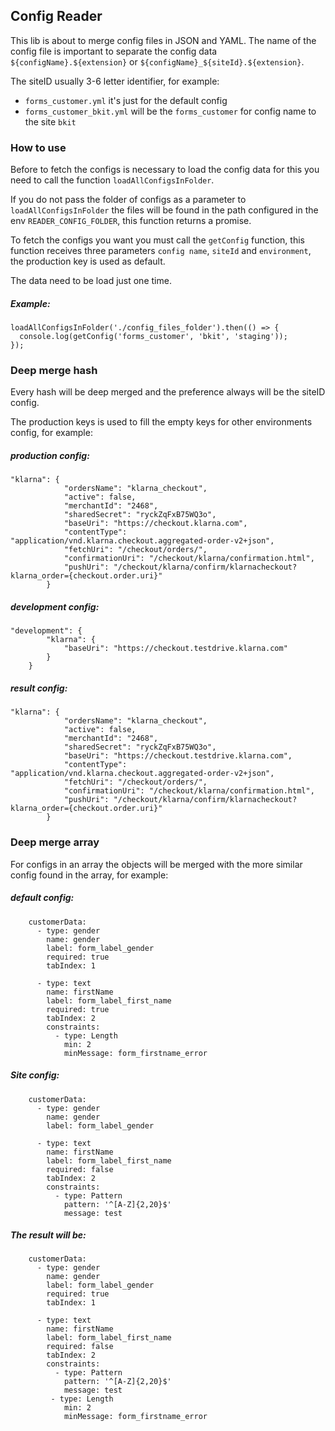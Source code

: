 ## Config Reader
This lib is about to merge config files in JSON and YAML.
The name of the config file is important to separate the config data `${configName}.${extension}` or `${configName}_${siteId}.${extension}`.

The siteID usually 3-6 letter identifier, for example:

- `forms_customer.yml` it's just for the default config
- `forms_customer_bkit.yml` will be the `forms_customer` for config name to the site `bkit`

### How to use
Before to fetch the configs is necessary to load the config data for this you need to call the function `loadAllConfigsInFolder`.

If you do not pass the folder of configs as a parameter to `loadAllConfigsInFolder` the files will be found in the path configured in the env `READER_CONFIG_FOLDER`, this function returns a promise.

To fetch the configs you want you must call the `getConfig` function, this function receives three parameters `config name`, `siteId` and `environment`, the production key is used as default.

The data need to be load just one time.

##### Example:

```
loadAllConfigsInFolder('./config_files_folder').then(() => {
  console.log(getConfig('forms_customer', 'bkit', 'staging'));
});
```

### Deep merge hash
Every hash will be deep merged and the preference always will be the siteID config.

The production keys is used to fill the empty keys for other environments config, for example:

##### production config:
```
"klarna": {
            "ordersName": "klarna_checkout",
            "active": false,
            "merchantId": "2468",
            "sharedSecret": "ryckZqFxB75WQ3o",
            "baseUri": "https://checkout.klarna.com",
            "contentType": "application/vnd.klarna.checkout.aggregated-order-v2+json",
            "fetchUri": "/checkout/orders/",
            "confirmationUri": "/checkout/klarna/confirmation.html",
            "pushUri": "/checkout/klarna/confirm/klarnacheckout?klarna_order={checkout.order.uri}"
        }
```
##### development config:
```
"development": {
        "klarna": {
            "baseUri": "https://checkout.testdrive.klarna.com"
        }
    }
```
##### result config:
```
"klarna": {
            "ordersName": "klarna_checkout",
            "active": false,
            "merchantId": "2468",
            "sharedSecret": "ryckZqFxB75WQ3o",
            "baseUri": "https://checkout.testdrive.klarna.com",
            "contentType": "application/vnd.klarna.checkout.aggregated-order-v2+json",
            "fetchUri": "/checkout/orders/",
            "confirmationUri": "/checkout/klarna/confirmation.html",
            "pushUri": "/checkout/klarna/confirm/klarnacheckout?klarna_order={checkout.order.uri}"
        }
```

### Deep merge array
For configs in an array the objects will be merged with the more similar config found in the array, for example:

##### default config:

```
    customerData:
      - type: gender
        name: gender
        label: form_label_gender
        required: true
        tabIndex: 1

      - type: text
        name: firstName
        label: form_label_first_name
        required: true
        tabIndex: 2
        constraints:
          - type: Length
            min: 2
            minMessage: form_firstname_error
```

##### Site config:

```
    customerData:
      - type: gender
        name: gender
        label: form_label_gender

      - type: text
        name: firstName
        label: form_label_first_name
        required: false
        tabIndex: 2
        constraints:
          - type: Pattern
            pattern: '^[A-Z]{2,20}$'
            message: test
```

##### The result will be:

```
    customerData:
      - type: gender
        name: gender
        label: form_label_gender
        required: true
        tabIndex: 1

      - type: text
        name: firstName
        label: form_label_first_name
        required: false
        tabIndex: 2
        constraints:
          - type: Pattern
            pattern: '^[A-Z]{2,20}$'
            message: test
         - type: Length
            min: 2
            minMessage: form_firstname_error
```